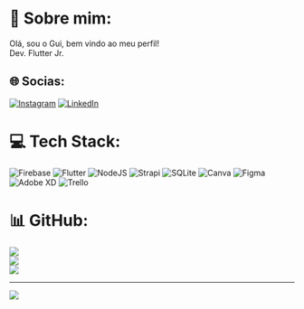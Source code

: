 # 💫 Sobre mim:
Olá, sou o Gui, bem vindo ao meu perfil!
<br>Dev. Flutter Jr.</br>


## 🌐 Socias:
[![Instagram](https://img.shields.io/badge/Instagram-%23E4405F.svg?logo=Instagram&logoColor=white)](https://instagram.com/guuigodoi) [![LinkedIn](https://img.shields.io/badge/LinkedIn-%230077B5.svg?logo=linkedin&logoColor=white)](https://linkedin.com/in/guilherme-h-godoi/) 

# 💻 Tech Stack:
![Firebase](https://img.shields.io/badge/firebase-%23039BE5.svg?style=flat&logo=firebase) ![Flutter](https://img.shields.io/badge/Flutter-%2302569B.svg?style=flat&logo=Flutter&logoColor=white) ![NodeJS](https://img.shields.io/badge/node.js-6DA55F?style=flat&logo=node.js&logoColor=white) ![Strapi](https://img.shields.io/badge/strapi-%232E7EEA.svg?style=flat&logo=strapi&logoColor=white) ![SQLite](https://img.shields.io/badge/sqlite-%2307405e.svg?style=flat&logo=sqlite&logoColor=white) ![Canva](https://img.shields.io/badge/Canva-%2300C4CC.svg?style=flat&logo=Canva&logoColor=white) 	![Figma](https://img.shields.io/badge/figma-%23F24E1E.svg?style=flat&logo=figma&logoColor=white) ![Adobe XD](https://img.shields.io/badge/Adobe%20XD-470137?style=flat&logo=Adobe%20XD&logoColor=#FF61F6) ![Trello](https://img.shields.io/badge/Trello-%23026AA7.svg?style=flat&logo=Trello&logoColor=white)
# 📊 GitHub:
![](https://github-readme-stats.vercel.app/api?username=GuiGodooi&theme=dark&hide_border=false&include_all_commits=false&count_private=false)<br/>
![](https://github-readme-streak-stats.herokuapp.com/?user=GuiGodooi&theme=dark&hide_border=false)<br/>
![](https://github-readme-stats.vercel.app/api/top-langs/?username=GuiGodooi&theme=dark&hide_border=false&include_all_commits=false&count_private=false&layout=compact)

---
[![](https://visitcount.itsvg.in/api?id=GuiGodooi&icon=0&color=0)](https://visitcount.itsvg.in)
